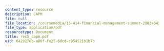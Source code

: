 ```yaml
---
content_type: resource
description: CAPM
file: null
file_location: /coursemedia/15-414-financial-management-summer-2003/6429278ba86ffe256dcdc954521b1b7b_rec5_capm.pdf
file_type: application/pdf
resourcetype: Document
title: rec5_capm.pdf
uid: 6429278b-a86f-fe25-6dcd-c954521b1b7b
---
```

